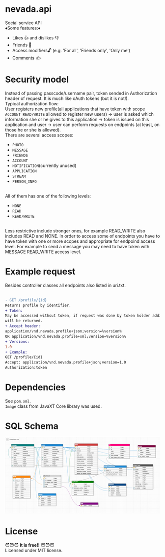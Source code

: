 # nevada.api
Social service API<br>
♦️Some features:♦️
- Likes 👍 and dislikes 👎
- Friends 👥
- Access modifiers🔓 (e.g. 'For all', 'Friends only', 'Only me')
- Comments ✍️
# Security model
Instead of passing passcode/username pair, token sended in Authorization header of request. It is much like oAuth tokens
(but it is not!).
<br>
Typical authorization flow:
<br>
User registers new profile(all applications that have token with scope `ACCOUNT READ/WRITE` allowed to register new users) ->
user is asked which information she or he gives to this application -> token is issued on this application and user ->
user can perform requests on endpoints (at least, on those he or she is allowed).
<br>
There are several access scopes:
- `PHOTO`
- `MESSAGE`
- `FRIENDS `
- `ACCOUNT`
- `NOTIFICATION`(currently unused)
- `APPLICATION`
- `STREAM`
- `PERSON_INFO` 

<br>
All of them has one of the following levels:

- `NONE`
- `READ`
- `READ/WRITE`

<br>
Less restrictive include stronger ones, for example READ_WRITE also includes READ and NONE.
In order to access some of endpoints you have to have token with one or more scopes and
appropriate for endpoind access level. For example to send a message you may need to have token
with MESSAGE READ_WRITE access level.

# Example request
Besides controller classes all endpoints also listed in uri.txt.<br>
 <br>
```diff
- GET /profile/{id}
Returns profile by identifier.
+ Token:
May be accessed without token, if request was done by token holder additional fields
will be returned.
+ Accept header:
application/vnd.nevada.profile+json;version=%version%
OR application/vnd.nevada.profile+xml;version=%version%
+ Versions:
1.0
+ Example:
GET /profile/{id}
Accept: application/vnd.nevada.profile+json;version=1.0
Authorization:token
```

# Dependencies
See `pom.xml`. <br>
`Image` class from JavaXT Core library was used.

# SQL Schema
![schema](https://github.com/PavellF/nevada.api/blob/master/sequel.png?raw=true)

# License

😈😈😈 **It is free!!** 😈😈😈 <br>
Licensed under MIT license.
